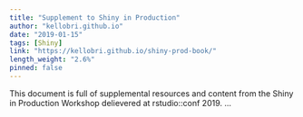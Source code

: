```yaml
---
title: "Supplement to Shiny in Production"
author: "kellobri.github.io"
date: "2019-01-15"
tags: [Shiny]
link: "https://kellobri.github.io/shiny-prod-book/"
length_weight: "2.6%"
pinned: false
---
```


This document is full of supplemental resources and content from the Shiny in Production Workshop delievered at rstudio::conf 2019.  ...
